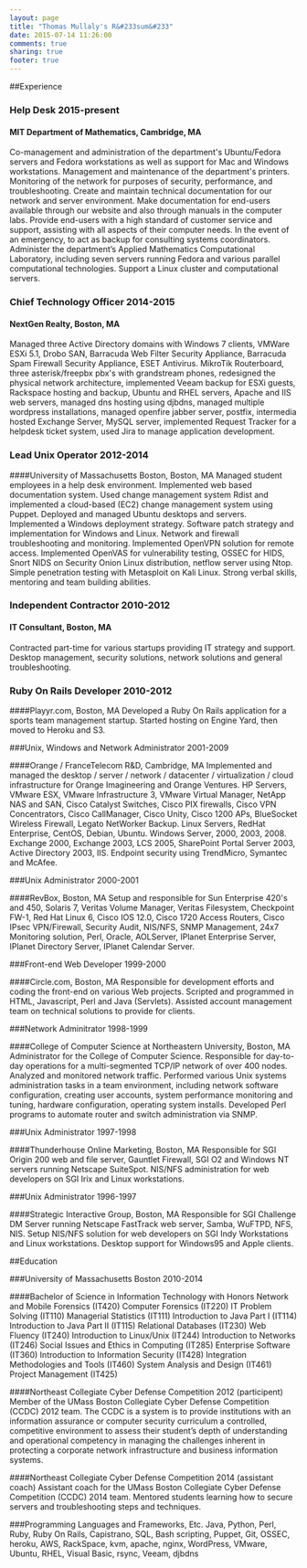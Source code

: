 ```yaml
---
layout: page
title: "Thomas Mullaly's R&#233sum&#233"
date: 2015-07-14 11:26:00
comments: true
sharing: true
footer: true
---
```

##Experience

### Help Desk 2015-present

#### MIT Department of Mathematics, Cambridge, MA
Co-management and administration of the department's Ubuntu/Fedora servers and Fedora workstations as well as support for Mac and Windows workstations.  Management and maintenance of the department's printers.  Monitoring of the network for purposes of security, performance, and troubleshooting.  Create and maintain technical documentation for our network and server environment. Make documentation for end-users available through our website and also through manuals in the computer labs.  Provide end-users with a high standard of customer service and support, assisting with all aspects of their computer needs.  In the event of an emergency, to act as backup for consulting systems coordinators.  Administer the department’s Applied Mathematics Computational Laboratory, including seven servers running Fedora and various parallel computational technologies.  Support a Linux cluster and computational servers.

### Chief Technology Officer 2014-2015

#### NextGen Realty, Boston, MA
Managed three Active Directory domains with Windows 7 clients, VMWare ESXi 5.1, Drobo SAN, Barracuda Web Filter Security Appliance, Barracuda Spam Firewall Security Appliance, ESET Antivirus.  MikroTik Routerboard, three asterisk/freepbx pbx's with grandstream phones, redesigned the physical network architecture, implemented Veeam backup for ESXi guests, Rackspace hosting and backup, Ubuntu and RHEL servers, Apache and IIS web servers, managed dns hosting using djbdns, managed multiple wordpress installations, managed openfire jabber server, postfix, intermedia hosted Exchange Server, MySQL server, implemented Request Tracker for a helpdesk ticket system, used Jira to manage application development.

### Lead Unix Operator 2012-2014

####University of Massachusetts Boston, Boston, MA
Managed student employees in a help desk environment.  Implemented web based documentation system.  Used change management system Rdist and implemented a cloud-based (EC2) change management system using Puppet. Deployed and managed Ubuntu desktops and servers. Implemented a Windows deployment strategy.  Software patch strategy and implementation for Windows and Linux.  Network and firewall troubleshooting and monitoring.  Implemented OpenVPN solution for remote access.  Implemented OpenVAS for vulnerability testing, OSSEC for HIDS, Snort NIDS on Security Onion Linux distribution, netflow server using Ntop. Simple penetration testing with Metasploit on Kali Linux.  Strong verbal skills, mentoring and team building abilities.

### Independent Contractor 2010-2012

#### IT Consultant, Boston, MA

Contracted part-time for various startups providing IT strategy and support.  Desktop management, security solutions, network solutions and general troubleshooting.

### Ruby On Rails Developer 2010-2012

####Playyr.com, Boston, MA
Developed a Ruby On Rails application for a sports team management startup.  Started hosting on Engine Yard, then moved to Heroku and S3.

###Unix, Windows and Network Administrator 2001-2009

####Orange / FranceTelecom R&D, Cambridge, MA
Implemented and managed the desktop / server / network / datacenter / virtualization / cloud infrastructure for Orange Imagineering and Orange Ventures.  HP Servers, VMware ESX, VMware Infrastructure 3, VMware Virtual Manager, NetApp NAS and SAN, Cisco Catalyst Switches, Cisco PIX firewalls, Cisco VPN Concentrators, Cisco CallManager, Cisco Unity, Cisco 1200 APs, BlueSocket Wireless Firewall, Legato NetWorker Backup.  Linux Servers, RedHat Enterprise, CentOS, Debian, Ubuntu.  Windows Server, 2000, 2003, 2008.  Exchange 2000, Exchange 2003, LCS 2005, SharePoint Portal Server 2003, Active Directory 2003, IIS. Endpoint security using TrendMicro, Symantec and McAfee.

###Unix Administrator 2000-2001 

####RevBox, Boston, MA
Setup and responsible for Sun Enterprise 420's and 450, Solaris 7, Veritas Volume Manager, Veritas Filesystem, Checkpoint FW-1, Red Hat Linux 6, Cisco IOS 12.0, Cisco 1720 Access Routers, Cisco IPsec VPN/Firewall, Security Audit, NIS/NFS, SNMP Management, 24x7 Monitoring solution, Perl, Oracle, AOLServer, IPlanet Enterprise Server, IPlanet Directory Server, IPlanet Calendar Server.

###Front-end Web Developer 1999-2000

####Circle.com, Boston, MA
Responsible for development efforts and coding the front-end on various Web projects. Scripted and programmed in HTML, Javascript, Perl and Java (Servlets). Assisted account management team on technical solutions to provide for clients.

###Network Adminitrator 1998-1999

####College of Computer Science at Northeastern University, Boston, MA
Administrator for the College of Computer Science.  Responsible for day-to-day operations for a multi-segmented TCP/IP network of over 400 nodes. Analyzed and monitored network traffic. Performed various Unix systems administration tasks in a team environment, including network software configuration, creating user accounts, system performance monitoring and tuning, hardware configuration, operating system installs. Developed Perl programs to automate router and switch administration via SNMP.

###Unix Administrator 1997-1998

####Thunderhouse Online Marketing, Boston, MA 
Responsible for SGI Origin 200 web and file server, Gauntlet Firewall, SGI O2 and Windows NT servers running Netscape SuiteSpot. NIS/NFS administration for web developers on SGI Irix and Linux workstations.

###Unix Administrator 1996-1997

####Strategic Interactive Group, Boston, MA 
Responsible for SGI Challenge DM Server running Netscape FastTrack web server, Samba, WuFTPD, NFS, NIS. Setup NIS/NFS solution for web developers on SGI Indy Workstations and Linux workstations. Desktop support for Windows95 and Apple clients.

##Education

###University of Massachusetts Boston 2010-2014

####Bachelor of Science in Information Technology with Honors
Network and Mobile Forensics (IT420)
Computer Forensics (IT220)
IT Problem Solving (IT110)
Managerial Statistics (IT111)
Introduction to Java Part I (IT114)
Introduction to Java Part II (IT115)
Relational Databases (IT230)
Web Fluency (IT240)
Introduction to Linux/Unix (IT244)
Introduction to Networks (IT246)
Social Issues and Ethics in Computing (IT285)
Enterprise Software (IT360)
Introduction to Information Security (IT428)
Integration Methodologies and Tools (IT460)
System Analysis and Design (IT461)
Project Management (IT425)

####Northeast Collegiate Cyber Defense Competition 2012 (participent)
Member of the UMass Boston Collegiate Cyber Defense Competition (CCDC) 2012 team.  The CCDC is a system is to provide institutions with an information assurance or computer security curriculum a controlled, competitive environment to assess their student’s depth of understanding and operational competency in managing the challenges inherent in protecting a corporate network infrastructure and business information systems.

####Northeast Collegiate Cyber Defense Competition 2014 (assistant coach)
Assistant coach for the UMass Boston Collegiate Cyber Defense Competition (CCDC) 2014 team.  Mentored students learning how to secure servers and troubleshooting steps and techniques.

###Programming Languages and Frameworks, Etc.
Java, Python, Perl, Ruby, Ruby On Rails, Capistrano, SQL, Bash scripting, Puppet, Git, OSSEC, heroku, AWS, RackSpace, kvm, apache, nginx, WordPress, VMware, Ubuntu, RHEL, Visual Basic, rsync, Veeam, djbdns

